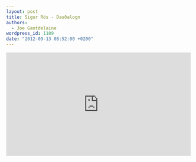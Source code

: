 ```yaml
---
layout: post
title: Sigur Rós - Dauðalogn
authors:
  - Joe Gantdelaine
wordpress_id: 1109
date: "2012-09-13 08:52:00 +0200"
---
```


<iframe src="http://player.vimeo.com/video/48128037?autoplay=1" width="500" height="281" frameborder="0" webkitAllowFullScreen mozallowfullscreen allowFullScreen></iframe>
